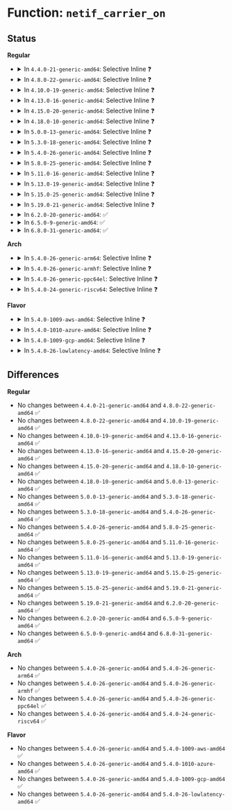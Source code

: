 # Function: <code>netif_carrier_on</code>

## Status
<b>Regular</b>
<ul>
<li>
<details>
<summary>In <code>4.4.0-21-generic-amd64</code>: Selective Inline ❓</summary>

```c
void netif_carrier_on(struct net_device * dev)
```

```json
{
  "name": "netif_carrier_on",
  "collision_type": "Unique Global",
  "inline_type": "Selective",
  "funcs": [
    {
      "addr": 18446744071586453504,
      "name": "netif_carrier_on",
      "external": true,
      "loc": "net/sched/sch_generic.c:347",
      "file": "net/sched/sch_generic.c",
      "inline": "not declared, inlined",
      "caller_inline": [],
      "caller_func": [
        "drivers/net/phy/phy.c:phy_state_machine",
        "drivers/net/phy/phy.c:phy_state_machine",
        "drivers/net/phy/phy.c:phy_state_machine",
        "drivers/net/phy/phy.c:phy_state_machine",
        "drivers/net/tun.c:__tun_chr_ioctl",
        "drivers/net/virtio_net.c:virtnet_config_changed_work",
        "drivers/net/virtio_net.c:virtnet_probe",
        "drivers/net/xen-netfront.c:netback_changed"
      ]
    }
  ],
  "symbols": [
    {
      "addr": 18446744071586453504,
      "name": "netif_carrier_on",
      "section": ".text",
      "bind": "STB_GLOBAL",
      "size": 63
    }
  ]
}
```
</details>
</li>
<li>
<details>
<summary>In <code>4.8.0-22-generic-amd64</code>: Selective Inline ❓</summary>

```c
void netif_carrier_on(struct net_device * dev)
```

```json
{
  "name": "netif_carrier_on",
  "collision_type": "Unique Global",
  "inline_type": "Selective",
  "funcs": [
    {
      "addr": 18446744071586899600,
      "name": "netif_carrier_on",
      "external": true,
      "loc": "net/sched/sch_generic.c:360",
      "file": "net/sched/sch_generic.c",
      "inline": "not declared, inlined",
      "caller_inline": [],
      "caller_func": [
        "drivers/net/phy/phy.c:phy_state_machine",
        "drivers/net/phy/phy.c:phy_state_machine",
        "drivers/net/phy/phy.c:phy_state_machine",
        "drivers/net/phy/phy.c:phy_state_machine",
        "drivers/net/tun.c:__tun_chr_ioctl",
        "drivers/net/virtio_net.c:virtnet_probe",
        "drivers/net/virtio_net.c:virtnet_config_changed_work",
        "drivers/net/xen-netfront.c:netback_changed"
      ]
    }
  ],
  "symbols": [
    {
      "addr": 18446744071586899600,
      "name": "netif_carrier_on",
      "section": ".text",
      "bind": "STB_GLOBAL",
      "size": 64
    }
  ]
}
```
</details>
</li>
<li>
<details>
<summary>In <code>4.10.0-19-generic-amd64</code>: Selective Inline ❓</summary>

```c
void netif_carrier_on(struct net_device * dev)
```

```json
{
  "name": "netif_carrier_on",
  "collision_type": "Unique Global",
  "inline_type": "Selective",
  "funcs": [
    {
      "addr": 18446744071587093792,
      "name": "netif_carrier_on",
      "external": true,
      "loc": "net/sched/sch_generic.c:360",
      "file": "net/sched/sch_generic.c",
      "inline": "not declared, inlined",
      "caller_inline": [],
      "caller_func": [
        "drivers/net/phy/phy.c:phy_state_machine",
        "drivers/net/phy/phy.c:phy_state_machine",
        "drivers/net/phy/phy.c:phy_state_machine",
        "drivers/net/phy/phy.c:phy_state_machine",
        "drivers/net/tun.c:__tun_chr_ioctl",
        "drivers/net/xen-netfront.c:xennet_connect"
      ]
    }
  ],
  "symbols": [
    {
      "addr": 18446744071587093792,
      "name": "netif_carrier_on",
      "section": ".text",
      "bind": "STB_GLOBAL",
      "size": 64
    }
  ]
}
```
</details>
</li>
<li>
<details>
<summary>In <code>4.13.0-16-generic-amd64</code>: Selective Inline ❓</summary>

```c
void netif_carrier_on(struct net_device * dev)
```

```json
{
  "name": "netif_carrier_on",
  "collision_type": "Unique Global",
  "inline_type": "Selective",
  "funcs": [
    {
      "addr": 18446744071587222336,
      "name": "netif_carrier_on",
      "external": true,
      "loc": "net/sched/sch_generic.c:360",
      "file": "net/sched/sch_generic.c",
      "inline": "not declared, inlined",
      "caller_inline": [],
      "caller_func": [
        "drivers/net/phy/phy.c:phy_state_machine",
        "drivers/net/phy/phy.c:phy_state_machine",
        "drivers/net/phy/phy.c:phy_state_machine",
        "drivers/net/tun.c:__tun_chr_ioctl",
        "drivers/net/xen-netfront.c:netback_changed",
        "net/core/dev.c:netif_stacked_transfer_operstate"
      ]
    }
  ],
  "symbols": [
    {
      "addr": 18446744071587222336,
      "name": "netif_carrier_on",
      "section": ".text",
      "bind": "STB_GLOBAL",
      "size": 60
    }
  ]
}
```
</details>
</li>
<li>
<details>
<summary>In <code>4.15.0-20-generic-amd64</code>: Selective Inline ❓</summary>

```c
void netif_carrier_on(struct net_device * dev)
```

```json
{
  "name": "netif_carrier_on",
  "collision_type": "Unique Global",
  "inline_type": "Selective",
  "funcs": [
    {
      "addr": 18446744071587736976,
      "name": "netif_carrier_on",
      "external": true,
      "loc": "net/sched/sch_generic.c:367",
      "file": "net/sched/sch_generic.c",
      "inline": "not declared, inlined",
      "caller_inline": [],
      "caller_func": [
        "drivers/net/phy/phy_device.c:phy_link_change",
        "drivers/net/tun.c:__tun_chr_ioctl",
        "drivers/net/xen-netfront.c:netback_changed",
        "net/core/dev.c:netif_stacked_transfer_operstate"
      ]
    }
  ],
  "symbols": [
    {
      "addr": 18446744071587736976,
      "name": "netif_carrier_on",
      "section": ".text",
      "bind": "STB_GLOBAL",
      "size": 60
    }
  ]
}
```
</details>
</li>
<li>
<details>
<summary>In <code>4.18.0-10-generic-amd64</code>: Selective Inline ❓</summary>

```c
void netif_carrier_on(struct net_device * dev)
```

```json
{
  "name": "netif_carrier_on",
  "collision_type": "Unique Global",
  "inline_type": "Selective",
  "funcs": [
    {
      "addr": 18446744071588073776,
      "name": "netif_carrier_on",
      "external": true,
      "loc": "net/sched/sch_generic.c:505",
      "file": "net/sched/sch_generic.c",
      "inline": "not declared, inlined",
      "caller_inline": [],
      "caller_func": [
        "drivers/net/phy/phy_device.c:phy_link_change",
        "drivers/net/xen-netfront.c:netback_changed",
        "net/core/dev.c:netif_stacked_transfer_operstate"
      ]
    }
  ],
  "symbols": [
    {
      "addr": 18446744071588073776,
      "name": "netif_carrier_on",
      "section": ".text",
      "bind": "STB_GLOBAL",
      "size": 64
    }
  ]
}
```
</details>
</li>
<li>
<details>
<summary>In <code>5.0.0-13-generic-amd64</code>: Selective Inline ❓</summary>

```c
void netif_carrier_on(struct net_device * dev)
```

```json
{
  "name": "netif_carrier_on",
  "collision_type": "Unique Global",
  "inline_type": "Selective",
  "funcs": [
    {
      "addr": 18446744071588250768,
      "name": "netif_carrier_on",
      "external": true,
      "loc": "net/sched/sch_generic.c:505",
      "file": "net/sched/sch_generic.c",
      "inline": "not declared, inlined",
      "caller_inline": [],
      "caller_func": [
        "drivers/net/phy/phy_device.c:phy_link_change",
        "drivers/net/tun.c:__tun_chr_ioctl",
        "drivers/net/xen-netfront.c:netback_changed",
        "net/core/dev.c:netif_stacked_transfer_operstate"
      ]
    }
  ],
  "symbols": [
    {
      "addr": 18446744071588250768,
      "name": "netif_carrier_on",
      "section": ".text",
      "bind": "STB_GLOBAL",
      "size": 64
    }
  ]
}
```
</details>
</li>
<li>
<details>
<summary>In <code>5.3.0-18-generic-amd64</code>: Selective Inline ❓</summary>

```c
void netif_carrier_on(struct net_device * dev)
```

```json
{
  "name": "netif_carrier_on",
  "collision_type": "Unique Global",
  "inline_type": "Selective",
  "funcs": [
    {
      "addr": 18446744071588641840,
      "name": "netif_carrier_on",
      "external": true,
      "loc": "net/sched/sch_generic.c:492",
      "file": "net/sched/sch_generic.c",
      "inline": "not declared, inlined",
      "caller_inline": [],
      "caller_func": [
        "drivers/net/phy/phy_device.c:phy_link_change",
        "drivers/net/tun.c:__tun_chr_ioctl",
        "drivers/net/xen-netfront.c:netback_changed",
        "net/core/dev.c:netif_stacked_transfer_operstate",
        "net/core/dev.c:dev_change_proto_down_generic"
      ]
    }
  ],
  "symbols": [
    {
      "addr": 18446744071588641840,
      "name": "netif_carrier_on",
      "section": ".text",
      "bind": "STB_GLOBAL",
      "size": 68
    }
  ]
}
```
</details>
</li>
<li>
<details>
<summary>In <code>5.4.0-26-generic-amd64</code>: Selective Inline ❓</summary>

```c
void netif_carrier_on(struct net_device * dev)
```

```json
{
  "name": "netif_carrier_on",
  "collision_type": "Unique Global",
  "inline_type": "Selective",
  "funcs": [
    {
      "addr": 18446744071588864208,
      "name": "netif_carrier_on",
      "external": true,
      "loc": "net/sched/sch_generic.c:492",
      "file": "net/sched/sch_generic.c",
      "inline": "not declared, inlined",
      "caller_inline": [],
      "caller_func": [
        "drivers/net/phy/phy_device.c:phy_link_change",
        "drivers/net/tun.c:__tun_chr_ioctl",
        "drivers/net/xen-netfront.c:netback_changed",
        "net/core/dev.c:netif_stacked_transfer_operstate",
        "net/core/dev.c:dev_change_proto_down_generic"
      ]
    }
  ],
  "symbols": [
    {
      "addr": 18446744071588864208,
      "name": "netif_carrier_on",
      "section": ".text",
      "bind": "STB_GLOBAL",
      "size": 68
    }
  ]
}
```
</details>
</li>
<li>
<details>
<summary>In <code>5.8.0-25-generic-amd64</code>: Selective Inline ❓</summary>

```c
void netif_carrier_on(struct net_device * dev)
```

```json
{
  "name": "netif_carrier_on",
  "collision_type": "Unique Global",
  "inline_type": "Selective",
  "funcs": [
    {
      "addr": 18446744071589742048,
      "name": "netif_carrier_on",
      "external": true,
      "loc": "net/sched/sch_generic.c:488",
      "file": "net/sched/sch_generic.c",
      "inline": "not declared, inlined",
      "caller_inline": [],
      "caller_func": [
        "drivers/net/phy/phy_device.c:phy_link_change",
        "drivers/net/xen-netfront.c:xennet_connect",
        "net/core/dev.c:netif_stacked_transfer_operstate",
        "net/core/dev.c:dev_change_proto_down_generic"
      ]
    }
  ],
  "symbols": [
    {
      "addr": 18446744071589742048,
      "name": "netif_carrier_on",
      "section": ".text",
      "bind": "STB_GLOBAL",
      "size": 70
    }
  ]
}
```
</details>
</li>
<li>
<details>
<summary>In <code>5.11.0-16-generic-amd64</code>: Selective Inline ❓</summary>

```c
void netif_carrier_on(struct net_device * dev)
```

```json
{
  "name": "netif_carrier_on",
  "collision_type": "Unique Global",
  "inline_type": "Selective",
  "funcs": [
    {
      "addr": 18446744071589775136,
      "name": "netif_carrier_on",
      "external": true,
      "loc": "net/sched/sch_generic.c:488",
      "file": "net/sched/sch_generic.c",
      "inline": "not declared, inlined",
      "caller_inline": [],
      "caller_func": [
        "drivers/net/phy/phy_device.c:phy_link_change",
        "drivers/net/xen-netfront.c:xennet_connect",
        "net/core/dev.c:netif_stacked_transfer_operstate",
        "net/core/dev.c:dev_change_proto_down_generic"
      ]
    }
  ],
  "symbols": [
    {
      "addr": 18446744071589775136,
      "name": "netif_carrier_on",
      "section": ".text",
      "bind": "STB_GLOBAL",
      "size": 70
    }
  ]
}
```
</details>
</li>
<li>
<details>
<summary>In <code>5.13.0-19-generic-amd64</code>: Selective Inline ❓</summary>

```c
void netif_carrier_on(struct net_device * dev)
```

```json
{
  "name": "netif_carrier_on",
  "collision_type": "Unique Global",
  "inline_type": "Selective",
  "funcs": [
    {
      "addr": 18446744071589678768,
      "name": "netif_carrier_on",
      "external": true,
      "loc": "net/sched/sch_generic.c:513",
      "file": "net/sched/sch_generic.c",
      "inline": "not declared, inlined",
      "caller_inline": [],
      "caller_func": [
        "drivers/net/phy/phy_device.c:phy_link_change",
        "drivers/net/tun.c:__tun_chr_ioctl",
        "drivers/net/xen-netfront.c:xennet_connect",
        "net/core/dev.c:netif_stacked_transfer_operstate",
        "net/core/dev.c:dev_change_proto_down_generic"
      ]
    }
  ],
  "symbols": [
    {
      "addr": 18446744071589678768,
      "name": "netif_carrier_on",
      "section": ".text",
      "bind": "STB_GLOBAL",
      "size": 70
    }
  ]
}
```
</details>
</li>
<li>
<details>
<summary>In <code>5.15.0-25-generic-amd64</code>: Selective Inline ❓</summary>

```c
void netif_carrier_on(struct net_device * dev)
```

```json
{
  "name": "netif_carrier_on",
  "collision_type": "Unique Global",
  "inline_type": "Selective",
  "funcs": [
    {
      "addr": 18446744071590435776,
      "name": "netif_carrier_on",
      "external": true,
      "loc": "net/sched/sch_generic.c:523",
      "file": "net/sched/sch_generic.c",
      "inline": "not declared, inlined",
      "caller_inline": [],
      "caller_func": [
        "drivers/net/phy/phy_device.c:phy_link_change",
        "drivers/net/tun.c:__tun_chr_ioctl",
        "drivers/net/xen-netfront.c:xennet_connect",
        "net/core/dev.c:netif_stacked_transfer_operstate",
        "net/core/dev.c:dev_change_proto_down_generic"
      ]
    }
  ],
  "symbols": [
    {
      "addr": 18446744071590435776,
      "name": "netif_carrier_on",
      "section": ".text",
      "bind": "STB_GLOBAL",
      "size": 70
    }
  ]
}
```
</details>
</li>
<li>
<details>
<summary>In <code>5.19.0-21-generic-amd64</code>: Selective Inline ❓</summary>

```c
void netif_carrier_on(struct net_device * dev)
```

```json
{
  "name": "netif_carrier_on",
  "collision_type": "Unique Global",
  "inline_type": "Selective",
  "funcs": [
    {
      "addr": 18446744071592038288,
      "name": "netif_carrier_on",
      "external": true,
      "loc": "net/sched/sch_generic.c:578",
      "file": "net/sched/sch_generic.c",
      "inline": "not declared, inlined",
      "caller_inline": [],
      "caller_func": [
        "drivers/net/phy/phy_device.c:phy_link_change",
        "drivers/net/tun.c:__tun_chr_ioctl",
        "drivers/net/tun.c:tun_net_change_carrier",
        "drivers/net/xen-netfront.c:xennet_connect",
        "net/core/dev.c:netif_stacked_transfer_operstate",
        "net/core/dev.c:dev_change_proto_down"
      ]
    }
  ],
  "symbols": [
    {
      "addr": 18446744071592038288,
      "name": "netif_carrier_on",
      "section": ".text",
      "bind": "STB_GLOBAL",
      "size": 84
    }
  ]
}
```
</details>
</li>
<li>
<details>
<summary>In <code>6.2.0-20-generic-amd64</code>: ✅</summary>

```c
void netif_carrier_on(struct net_device * dev)
```

```json
{
  "name": "netif_carrier_on",
  "collision_type": "Unique Global",
  "inline_type": "No",
  "funcs": [
    {
      "addr": 18446744071593855584,
      "name": "netif_carrier_on",
      "external": true,
      "loc": "net/sched/sch_generic.c:575",
      "file": "net/sched/sch_generic.c",
      "inline": "seen, unknown",
      "caller_inline": [],
      "caller_func": [
        "drivers/net/phy/phy_device.c:phy_link_change",
        "drivers/net/tun.c:__tun_chr_ioctl",
        "drivers/net/tun.c:tun_net_change_carrier",
        "drivers/net/xen-netfront.c:xennet_connect",
        "net/core/dev.c:netif_stacked_transfer_operstate",
        "net/core/dev.c:dev_change_proto_down"
      ]
    }
  ],
  "symbols": [
    {
      "addr": 18446744071593855584,
      "name": "netif_carrier_on",
      "section": ".text",
      "bind": "STB_GLOBAL",
      "size": 84
    }
  ]
}
```
</details>
</li>
<li>
<details>
<summary>In <code>6.5.0-9-generic-amd64</code>: ✅</summary>

```c
void netif_carrier_on(struct net_device * dev)
```

```json
{
  "name": "netif_carrier_on",
  "collision_type": "Unique Global",
  "inline_type": "No",
  "funcs": [
    {
      "addr": 18446744071594230384,
      "name": "netif_carrier_on",
      "external": true,
      "loc": "net/sched/sch_generic.c:575",
      "file": "net/sched/sch_generic.c",
      "inline": "seen, unknown",
      "caller_inline": [],
      "caller_func": [
        "drivers/net/phy/phy_device.c:phy_link_change",
        "drivers/net/tun.c:__tun_chr_ioctl",
        "drivers/net/tun.c:tun_net_change_carrier",
        "drivers/net/virtio_net.c:virtnet_probe",
        "drivers/net/virtio_net.c:virtnet_config_changed_work",
        "drivers/net/xen-netfront.c:xennet_connect",
        "drivers/net/net_failover.c:net_failover_slave_link_change",
        "drivers/net/net_failover.c:net_failover_open",
        "net/core/dev.c:netif_stacked_transfer_operstate",
        "net/core/dev.c:dev_change_proto_down"
      ]
    }
  ],
  "symbols": [
    {
      "addr": 18446744071594230384,
      "name": "netif_carrier_on",
      "section": ".text",
      "bind": "STB_GLOBAL",
      "size": 84
    }
  ]
}
```
</details>
</li>
<li>
<details>
<summary>In <code>6.8.0-31-generic-amd64</code>: ✅</summary>

```c
void netif_carrier_on(struct net_device * dev)
```

```json
{
  "name": "netif_carrier_on",
  "collision_type": "Unique Global",
  "inline_type": "No",
  "funcs": [
    {
      "addr": 18446744071595027712,
      "name": "netif_carrier_on",
      "external": true,
      "loc": "net/sched/sch_generic.c:576",
      "file": "net/sched/sch_generic.c",
      "inline": "seen, unknown",
      "caller_inline": [],
      "caller_func": [
        "drivers/net/netkit.c:netkit_open",
        "drivers/net/netkit.c:netkit_open",
        "drivers/net/phy/phy_device.c:phy_link_change",
        "drivers/net/tun.c:__tun_chr_ioctl",
        "drivers/net/tun.c:tun_net_change_carrier",
        "drivers/net/virtio_net.c:virtnet_probe",
        "drivers/net/virtio_net.c:virtnet_config_changed_work",
        "drivers/net/xen-netfront.c:xennet_connect",
        "drivers/net/net_failover.c:net_failover_slave_link_change",
        "drivers/net/net_failover.c:net_failover_open",
        "net/core/dev.c:netif_stacked_transfer_operstate",
        "net/core/dev.c:dev_change_proto_down"
      ]
    }
  ],
  "symbols": [
    {
      "addr": 18446744071595027712,
      "name": "netif_carrier_on",
      "section": ".text",
      "bind": "STB_GLOBAL",
      "size": 90
    }
  ]
}
```
</details>
</li>
</ul>
<b>Arch</b>
<ul>
<li>
<details>
<summary>In <code>5.4.0-26-generic-arm64</code>: Selective Inline ❓</summary>

```c
void netif_carrier_on(struct net_device * dev)
```

```json
{
  "name": "netif_carrier_on",
  "collision_type": "Unique Global",
  "inline_type": "Selective",
  "funcs": [
    {
      "addr": 18446603336502450328,
      "name": "netif_carrier_on",
      "external": true,
      "loc": "net/sched/sch_generic.c:492",
      "file": "net/sched/sch_generic.c",
      "inline": "not declared, inlined",
      "caller_inline": [],
      "caller_func": [
        "drivers/net/mii.c:mii_check_link",
        "drivers/net/phy/phy_device.c:phy_link_change",
        "drivers/net/tun.c:__tun_chr_ioctl",
        "drivers/net/ethernet/smsc/smc91x.c:smc_10bt_check_media",
        "drivers/net/xen-netfront.c:netback_changed",
        "net/core/dev.c:netif_stacked_transfer_operstate",
        "net/core/dev.c:dev_change_proto_down_generic"
      ]
    }
  ],
  "symbols": [
    {
      "addr": 18446603336502450328,
      "name": "netif_carrier_on",
      "section": ".text",
      "bind": "STB_GLOBAL",
      "size": 192
    }
  ]
}
```
</details>
</li>
<li>
<details>
<summary>In <code>5.4.0-26-generic-armhf</code>: Selective Inline ❓</summary>

```c
void netif_carrier_on(struct net_device * dev)
```

```json
{
  "name": "netif_carrier_on",
  "collision_type": "Unique Global",
  "inline_type": "Selective",
  "funcs": [
    {
      "addr": 3235167260,
      "name": "netif_carrier_on",
      "external": true,
      "loc": "net/sched/sch_generic.c:492",
      "file": "net/sched/sch_generic.c",
      "inline": "not declared, inlined",
      "caller_inline": [],
      "caller_func": [
        "drivers/net/phy/phy_device.c:phy_link_change",
        "drivers/net/ethernet/ti/cpsw.c:cpsw_adjust_link",
        "net/core/dev.c:netif_stacked_transfer_operstate",
        "net/core/dev.c:dev_change_proto_down_generic"
      ]
    }
  ],
  "symbols": [
    {
      "addr": 3235167260,
      "name": "netif_carrier_on",
      "section": ".text",
      "bind": "STB_GLOBAL",
      "size": 116
    }
  ]
}
```
</details>
</li>
<li>
<details>
<summary>In <code>5.4.0-26-generic-ppc64el</code>: Selective Inline ❓</summary>

```c
void netif_carrier_on(struct net_device * dev)
```

```json
{
  "name": "netif_carrier_on",
  "collision_type": "Unique Global",
  "inline_type": "Selective",
  "funcs": [
    {
      "addr": 13835058055296001696,
      "name": "netif_carrier_on",
      "external": true,
      "loc": "net/sched/sch_generic.c:492",
      "file": "net/sched/sch_generic.c",
      "inline": "not declared, inlined",
      "caller_inline": [],
      "caller_func": [
        "drivers/net/phy/phy_device.c:phy_link_change",
        "drivers/net/tun.c:__tun_chr_ioctl",
        "net/core/dev.c:netif_stacked_transfer_operstate",
        "net/core/dev.c:dev_change_proto_down_generic"
      ]
    }
  ],
  "symbols": [
    {
      "addr": 13835058055296001696,
      "name": "netif_carrier_on",
      "section": ".text",
      "bind": "STB_GLOBAL",
      "size": 200
    }
  ]
}
```
</details>
</li>
<li>
<details>
<summary>In <code>5.4.0-24-generic-riscv64</code>: Selective Inline ❓</summary>

```c
void netif_carrier_on(struct net_device * dev)
```

```json
{
  "name": "netif_carrier_on",
  "collision_type": "Unique Global",
  "inline_type": "Selective",
  "funcs": [
    {
      "addr": 18446743936278637720,
      "name": "netif_carrier_on",
      "external": true,
      "loc": "net/sched/sch_generic.c:492",
      "file": "net/sched/sch_generic.c",
      "inline": "not declared, inlined",
      "caller_inline": [],
      "caller_func": [
        "drivers/net/phy/phy_device.c:phy_link_change",
        "net/core/dev.c:netif_stacked_transfer_operstate",
        "net/core/dev.c:dev_change_proto_down_generic"
      ]
    }
  ],
  "symbols": [
    {
      "addr": 18446743936278637720,
      "name": "netif_carrier_on",
      "section": ".text",
      "bind": "STB_GLOBAL",
      "size": 90
    }
  ]
}
```
</details>
</li>
</ul>
<b>Flavor</b>
<ul>
<li>
<details>
<summary>In <code>5.4.0-1009-aws-amd64</code>: Selective Inline ❓</summary>

```c
void netif_carrier_on(struct net_device * dev)
```

```json
{
  "name": "netif_carrier_on",
  "collision_type": "Unique Global",
  "inline_type": "Selective",
  "funcs": [
    {
      "addr": 18446744071588470592,
      "name": "netif_carrier_on",
      "external": true,
      "loc": "net/sched/sch_generic.c:492",
      "file": "net/sched/sch_generic.c",
      "inline": "not declared, inlined",
      "caller_inline": [],
      "caller_func": [
        "drivers/net/phy/phy_device.c:phy_link_change",
        "drivers/net/tun.c:__tun_chr_ioctl",
        "drivers/net/xen-netfront.c:netback_changed",
        "net/core/dev.c:netif_stacked_transfer_operstate",
        "net/core/dev.c:dev_change_proto_down_generic"
      ]
    }
  ],
  "symbols": [
    {
      "addr": 18446744071588470592,
      "name": "netif_carrier_on",
      "section": ".text",
      "bind": "STB_GLOBAL",
      "size": 68
    }
  ]
}
```
</details>
</li>
<li>
<details>
<summary>In <code>5.4.0-1010-azure-amd64</code>: Selective Inline ❓</summary>

```c
void netif_carrier_on(struct net_device * dev)
```

```json
{
  "name": "netif_carrier_on",
  "collision_type": "Unique Global",
  "inline_type": "Selective",
  "funcs": [
    {
      "addr": 18446744071588182592,
      "name": "netif_carrier_on",
      "external": true,
      "loc": "net/sched/sch_generic.c:492",
      "file": "net/sched/sch_generic.c",
      "inline": "not declared, inlined",
      "caller_inline": [],
      "caller_func": [
        "drivers/net/phy/phy_device.c:phy_link_change",
        "drivers/net/tun.c:__tun_chr_ioctl",
        "net/core/dev.c:netif_stacked_transfer_operstate",
        "net/core/dev.c:dev_change_proto_down_generic"
      ]
    }
  ],
  "symbols": [
    {
      "addr": 18446744071588182592,
      "name": "netif_carrier_on",
      "section": ".text",
      "bind": "STB_GLOBAL",
      "size": 68
    }
  ]
}
```
</details>
</li>
<li>
<details>
<summary>In <code>5.4.0-1009-gcp-amd64</code>: Selective Inline ❓</summary>

```c
void netif_carrier_on(struct net_device * dev)
```

```json
{
  "name": "netif_carrier_on",
  "collision_type": "Unique Global",
  "inline_type": "Selective",
  "funcs": [
    {
      "addr": 18446744071588802768,
      "name": "netif_carrier_on",
      "external": true,
      "loc": "net/sched/sch_generic.c:492",
      "file": "net/sched/sch_generic.c",
      "inline": "not declared, inlined",
      "caller_inline": [],
      "caller_func": [
        "drivers/net/phy/phy_device.c:phy_link_change",
        "drivers/net/tun.c:__tun_chr_ioctl",
        "drivers/net/xen-netfront.c:netback_changed",
        "net/core/dev.c:netif_stacked_transfer_operstate",
        "net/core/dev.c:dev_change_proto_down_generic"
      ]
    }
  ],
  "symbols": [
    {
      "addr": 18446744071588802768,
      "name": "netif_carrier_on",
      "section": ".text",
      "bind": "STB_GLOBAL",
      "size": 68
    }
  ]
}
```
</details>
</li>
<li>
<details>
<summary>In <code>5.4.0-26-lowlatency-amd64</code>: Selective Inline ❓</summary>

```c
void netif_carrier_on(struct net_device * dev)
```

```json
{
  "name": "netif_carrier_on",
  "collision_type": "Unique Global",
  "inline_type": "Selective",
  "funcs": [
    {
      "addr": 18446744071588943408,
      "name": "netif_carrier_on",
      "external": true,
      "loc": "net/sched/sch_generic.c:492",
      "file": "net/sched/sch_generic.c",
      "inline": "not declared, inlined",
      "caller_inline": [],
      "caller_func": [
        "drivers/net/phy/phy_device.c:phy_link_change",
        "drivers/net/tun.c:__tun_chr_ioctl",
        "drivers/net/xen-netfront.c:netback_changed",
        "net/core/dev.c:netif_stacked_transfer_operstate",
        "net/core/dev.c:dev_change_proto_down_generic"
      ]
    }
  ],
  "symbols": [
    {
      "addr": 18446744071588943408,
      "name": "netif_carrier_on",
      "section": ".text",
      "bind": "STB_GLOBAL",
      "size": 68
    }
  ]
}
```
</details>
</li>
</ul>

## Differences
<b>Regular</b>
<ul>
<li>
No changes between <code>4.4.0-21-generic-amd64</code> and <code>4.8.0-22-generic-amd64</code> ✅
</li>
<li>
No changes between <code>4.8.0-22-generic-amd64</code> and <code>4.10.0-19-generic-amd64</code> ✅
</li>
<li>
No changes between <code>4.10.0-19-generic-amd64</code> and <code>4.13.0-16-generic-amd64</code> ✅
</li>
<li>
No changes between <code>4.13.0-16-generic-amd64</code> and <code>4.15.0-20-generic-amd64</code> ✅
</li>
<li>
No changes between <code>4.15.0-20-generic-amd64</code> and <code>4.18.0-10-generic-amd64</code> ✅
</li>
<li>
No changes between <code>4.18.0-10-generic-amd64</code> and <code>5.0.0-13-generic-amd64</code> ✅
</li>
<li>
No changes between <code>5.0.0-13-generic-amd64</code> and <code>5.3.0-18-generic-amd64</code> ✅
</li>
<li>
No changes between <code>5.3.0-18-generic-amd64</code> and <code>5.4.0-26-generic-amd64</code> ✅
</li>
<li>
No changes between <code>5.4.0-26-generic-amd64</code> and <code>5.8.0-25-generic-amd64</code> ✅
</li>
<li>
No changes between <code>5.8.0-25-generic-amd64</code> and <code>5.11.0-16-generic-amd64</code> ✅
</li>
<li>
No changes between <code>5.11.0-16-generic-amd64</code> and <code>5.13.0-19-generic-amd64</code> ✅
</li>
<li>
No changes between <code>5.13.0-19-generic-amd64</code> and <code>5.15.0-25-generic-amd64</code> ✅
</li>
<li>
No changes between <code>5.15.0-25-generic-amd64</code> and <code>5.19.0-21-generic-amd64</code> ✅
</li>
<li>
No changes between <code>5.19.0-21-generic-amd64</code> and <code>6.2.0-20-generic-amd64</code> ✅
</li>
<li>
No changes between <code>6.2.0-20-generic-amd64</code> and <code>6.5.0-9-generic-amd64</code> ✅
</li>
<li>
No changes between <code>6.5.0-9-generic-amd64</code> and <code>6.8.0-31-generic-amd64</code> ✅
</li>
</ul>
<b>Arch</b>
<ul>
<li>
No changes between <code>5.4.0-26-generic-amd64</code> and <code>5.4.0-26-generic-arm64</code> ✅
</li>
<li>
No changes between <code>5.4.0-26-generic-amd64</code> and <code>5.4.0-26-generic-armhf</code> ✅
</li>
<li>
No changes between <code>5.4.0-26-generic-amd64</code> and <code>5.4.0-26-generic-ppc64el</code> ✅
</li>
<li>
No changes between <code>5.4.0-26-generic-amd64</code> and <code>5.4.0-24-generic-riscv64</code> ✅
</li>
</ul>
<b>Flavor</b>
<ul>
<li>
No changes between <code>5.4.0-26-generic-amd64</code> and <code>5.4.0-1009-aws-amd64</code> ✅
</li>
<li>
No changes between <code>5.4.0-26-generic-amd64</code> and <code>5.4.0-1010-azure-amd64</code> ✅
</li>
<li>
No changes between <code>5.4.0-26-generic-amd64</code> and <code>5.4.0-1009-gcp-amd64</code> ✅
</li>
<li>
No changes between <code>5.4.0-26-generic-amd64</code> and <code>5.4.0-26-lowlatency-amd64</code> ✅
</li>
</ul>
